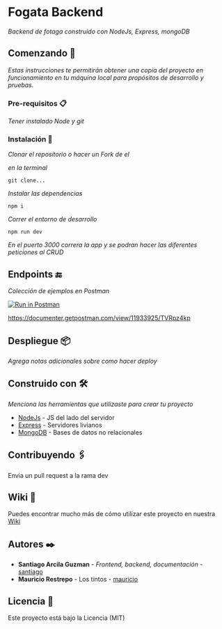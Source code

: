 # Fogata Backend

_Backend de fotaga construido con NodeJs, Express, mongoDB_

## Comenzando 🚀

_Estas instrucciones te permitirán obtener una copia del proyecto en funcionamiento en tu máquina local para propósitos de desarrollo y pruebas._

### Pre-requisitos 📋

_Tener instalado Node y git_

### Instalación 🔧

_Clonar el repositorio o hacer un Fork de el_

_en la terminal_

```
git clone...
```

_Instalar las dependencias_

```
npm i
```

_Correr el entorno de desarrollo_

```
npm run dev
```

_En el puerto 3000 correra la app y se podran hacer las diferentes peticiones al CRUD_

## Endpoints 🔚

_Colección de ejemplos en Postman_

[![Run in Postman](https://run.pstmn.io/button.svg)](https://app.getpostman.com/run-collection/2071645d3bc919ba8c47)

https://documenter.getpostman.com/view/11933925/TVRpz4kp

## Despliegue 📦

_Agrega notas adicionales sobre como hacer deploy_

## Construido con 🛠️

_Menciona las herramientas que utilizaste para crear tu proyecto_

- [NodeJs](https://nodejs.org/es/) - JS del lado del servidor
- [Express](https://expressjs.com/es/) - Servidores livianos
- [MongoDB](https://www.mongodb.com/es) - Bases de datos no relacionales

## Contribuyendo 🖇️

Envia un pull request a la rama dev

## Wiki 📖

Puedes encontrar mucho más de cómo utilizar este proyecto en nuestra [Wiki](https://www.notion.so/Roles-418bd9c60b2841baa06a94c127c7e7cd)

## Autores ✒️

- **Santiago Arcila Guzman** - _Frontend, backend, documentación_ - [santiago](https://github.com/sanarguz)
- **Mauricio Restrepo** - Los tintos - [mauricio](#mauricio)

## Licencia 📄

Este proyecto está bajo la Licencia (MIT)
